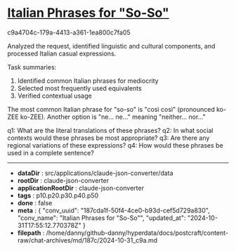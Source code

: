 # [Italian Phrases for "So-So"](https://claude.ai/chat/187cda1f-50f4-4ce0-b93d-cef5d729a830)

c9a4704c-179a-4413-a361-1ea800c7fa05

 Analyzed the request, identified linguistic and cultural components, and processed Italian casual expressions.

Task summaries:
1. Identified common Italian phrases for mediocrity
2. Selected most frequently used equivalents
3. Verified contextual usage

The most common Italian phrase for "so-so" is "così così" (pronounced ko-ZEE ko-ZEE). Another option is "ne... ne..." meaning "neither... nor..."

q1: What are the literal translations of these phrases?
q2: In what social contexts would these phrases be most appropriate?
q3: Are there any regional variations of these expressions?
q4: How would these phrases be used in a complete sentence?

---

* **dataDir** : src/applications/claude-json-converter/data
* **rootDir** : claude-json-converter
* **applicationRootDir** : claude-json-converter
* **tags** : p10.p20.p30.p40.p50
* **done** : false
* **meta** : {
  "conv_uuid": "187cda1f-50f4-4ce0-b93d-cef5d729a830",
  "conv_name": "Italian Phrases for \"So-So\"",
  "updated_at": "2024-10-31T17:55:12.770378Z"
}
* **filepath** : /home/danny/github-danny/hyperdata/docs/postcraft/content-raw/chat-archives/md/187c/2024-10-31_c9a.md